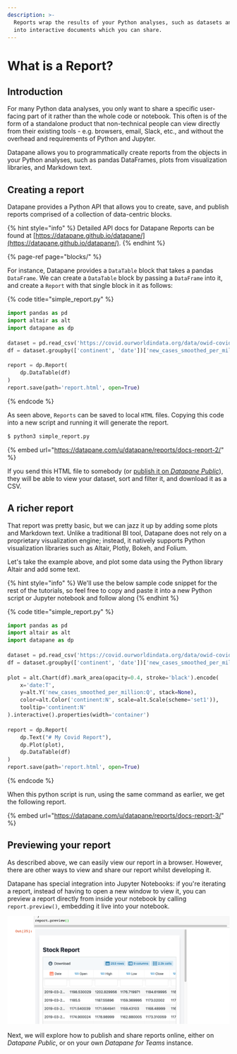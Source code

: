 ```yaml
---
description: >-
  Reports wrap the results of your Python analyses, such as datasets and plots,
  into interactive documents which you can share.
---
```


# What is a Report?

## Introduction

For many Python data analyses, you only want to share a specific user-facing part of it rather than the whole code or notebook. This often is of the form of a standalone product that non-technical people can view directly from their existing tools - e.g. browsers, email, Slack, etc., and without the overhead and requirements of Python and Jupyter.

Datapane allows you to programmatically create reports from the objects in your Python analyses, such as pandas DataFrames, plots from visualization libraries, and Markdown text. 

## Creating a report

Datapane provides a Python API that allows you to create, save, and publish reports comprised of a collection of data-centric blocks. 

{% hint style="info" %}
Detailed API docs for Datapane Reports can be found at [https://datapane.github.io/datapane/](https://datapane.github.io/datapane/).
{% endhint %}

{% page-ref page="blocks/" %}

For instance, Datapane provides a `DataTable` block that takes a pandas `DataFrame`. We can create a `DataTable` block by passing a `DataFrame` into it, and create a `Report` with that single block in it as follows:

{% code title="simple\_report.py" %}
```python
import pandas as pd
import altair as alt
import datapane as dp

dataset = pd.read_csv('https://covid.ourworldindata.org/data/owid-covid-data.csv')
df = dataset.groupby(['continent', 'date'])['new_cases_smoothed_per_million'].mean().reset_index()

report = dp.Report(
    dp.DataTable(df)
)
report.save(path='report.html', open=True)
```
{% endcode %}

As seen above, `Reports` can be saved to local `HTML` files. Copying this code into a new script and running it will generate the report. 

```bash
$ python3 simple_report.py
```

{% embed url="https://datapane.com/u/datapane/reports/docs-report-2/" %}

If you send this HTML file to somebody \(or [publish it on _Datapane Public_](publishing-and-sharing.md#publish-your-report)\), they will be able to view your dataset, sort and filter it, and download it as a CSV.

## A richer report

That report was pretty basic, but we can jazz it up by adding some plots and Markdown text. Unlike a traditional BI tool, Datapane does not rely on a proprietary visualization engine; instead, it natively supports Python visualization libraries such as Altair, Plotly, Bokeh, and Folium. 

Let's take the example above, and plot some data using the Python library Altair and add some text.

{% hint style="info" %}
We'll use the below sample code snippet for the rest of the tutorials, so feel free to copy and paste it into a new Python script or Jupyter notebook and follow along
{% endhint %}

{% code title="simple\_report.py" %}
```python
import pandas as pd
import altair as alt
import datapane as dp

dataset = pd.read_csv('https://covid.ourworldindata.org/data/owid-covid-data.csv')
df = dataset.groupby(['continent', 'date'])['new_cases_smoothed_per_million'].mean().reset_index()

plot = alt.Chart(df).mark_area(opacity=0.4, stroke='black').encode(
    x='date:T',
    y=alt.Y('new_cases_smoothed_per_million:Q', stack=None),
    color=alt.Color('continent:N', scale=alt.Scale(scheme='set1')),
    tooltip='continent:N'
).interactive().properties(width='container')

report = dp.Report(
    dp.Text("# My Covid Report"),
    dp.Plot(plot), 
    dp.DataTable(df)
)
report.save(path='report.html', open=True)
```
{% endcode %}

When this python script is run, using the same command as earlier, we get the following report.

{% embed url="https://datapane.com/u/datapane/reports/docs-report-3/" %}

## Previewing your report

As described above, we can easily view our report in a browser. However, there are other ways to view and share our report whilst developing it.

Datapane has special integration into Jupyter Notebooks: if you're iterating a report, instead of having to open a new window to view it, you can preview a report directly from inside your notebook by calling `report.preview()`, embedding it live into your notebook.

![](../.gitbook/assets/image%20%2885%29.png)

Next, we will explore how to publish and share reports online, either on _Datapane Public_, or on your own _Datapane for Teams_ instance.

## 

